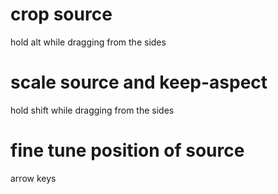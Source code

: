 # crop source
hold alt while dragging from the sides

# scale source and keep-aspect 
hold shift while dragging from the sides

# fine tune position of source
arrow keys
